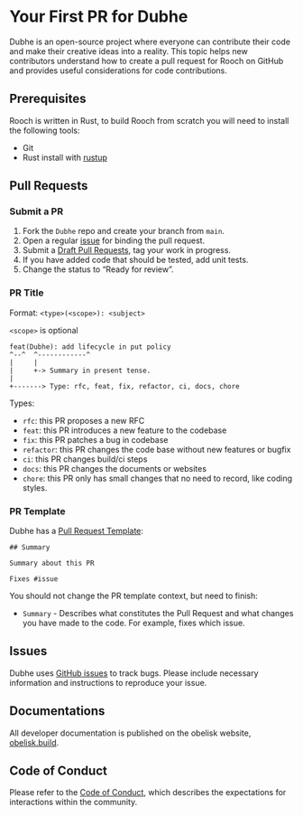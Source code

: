 # Your First PR for Dubhe

Dubhe is an open-source project where everyone can contribute their code and make their creative ideas into a reality. This topic helps new contributors understand how to create a pull request for Rooch on GitHub and provides useful considerations for code contributions.

## Prerequisites

Rooch is written in Rust, to build Rooch from scratch you will need to install the following tools:

* Git
* Rust install with [rustup](https://rustup.rs/)

## Pull Requests

### Submit a PR

1. Fork the `Dubhe` repo and create your branch from `main`.
2. Open a regular [issue](https://github.com/0xobelisk/Dubhe/issues/new) for binding the pull request.
3. Submit a [Draft Pull Requests](https://github.blog/2019-02-14-introducing-draft-pull-requests/), tag your work in progress.
4. If you have added code that should be tested, add unit tests.
5. Change the status to “Ready for review”.

### PR Title

Format: `<type>(<scope>): <subject>`

`<scope>` is optional

```
feat(Dubhe): add lifecycle in put policy
^--^  ^------------^
|     |
|     +-> Summary in present tense.
|
+-------> Type: rfc, feat, fix, refactor, ci, docs, chore
```

Types:

* `rfc`: this PR proposes a new RFC
* `feat`: this PR introduces a new feature to the codebase
* `fix`: this PR patches a bug in codebase
* `refactor`: this PR changes the code base without new features or bugfix
* `ci`: this PR changes build/ci steps
* `docs`: this PR changes the documents or websites
* `chore`: this PR only has small changes that no need to record, like coding styles.

### PR Template

Dubhe has a [Pull Request Template](.github/PULL_REQUEST_TEMPLATE.md):

```
## Summary

Summary about this PR

Fixes #issue
```

You should not change the PR template context, but need to finish:

* `Summary` - Describes what constitutes the Pull Request and what changes you have made to the code. For example, fixes which issue.

## Issues

Dubhe uses [GitHub issues](https://github.com/0xobelisk/Dubhe/issues) to track bugs. Please include necessary information and instructions to reproduce your issue.

## Documentations

All developer documentation is published on the obelisk website, [obelisk.build](https://obelisk.build).

## Code of Conduct

Please refer to the [Code of Conduct](CODE_OF_CONDUCT.md), which describes the expectations for interactions within the community.
